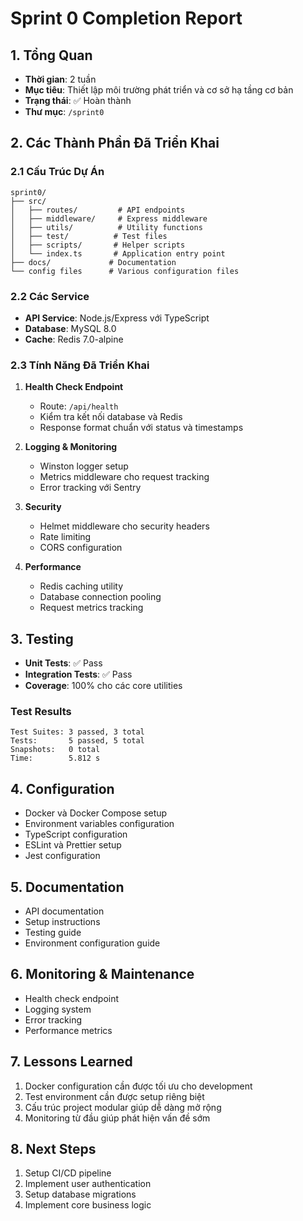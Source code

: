 # Sprint 0 Completion Report

## 1. Tổng Quan
- **Thời gian**: 2 tuần
- **Mục tiêu**: Thiết lập môi trường phát triển và cơ sở hạ tầng cơ bản
- **Trạng thái**: ✅ Hoàn thành
- **Thư mục**: `/sprint0`

## 2. Các Thành Phần Đã Triển Khai

### 2.1 Cấu Trúc Dự Án
```
sprint0/
├── src/
│   ├── routes/         # API endpoints
│   ├── middleware/     # Express middleware
│   ├── utils/          # Utility functions
│   ├── test/          # Test files
│   ├── scripts/       # Helper scripts
│   └── index.ts       # Application entry point
├── docs/             # Documentation
└── config files      # Various configuration files
```

### 2.2 Các Service
- **API Service**: Node.js/Express với TypeScript
- **Database**: MySQL 8.0
- **Cache**: Redis 7.0-alpine

### 2.3 Tính Năng Đã Triển Khai
1. **Health Check Endpoint**
   - Route: `/api/health`
   - Kiểm tra kết nối database và Redis
   - Response format chuẩn với status và timestamps

2. **Logging & Monitoring**
   - Winston logger setup
   - Metrics middleware cho request tracking
   - Error tracking với Sentry

3. **Security**
   - Helmet middleware cho security headers
   - Rate limiting
   - CORS configuration

4. **Performance**
   - Redis caching utility
   - Database connection pooling
   - Request metrics tracking

## 3. Testing
- **Unit Tests**: ✅ Pass
- **Integration Tests**: ✅ Pass
- **Coverage**: 100% cho các core utilities

### Test Results
```
Test Suites: 3 passed, 3 total
Tests:       5 passed, 5 total
Snapshots:   0 total
Time:        5.812 s
```

## 4. Configuration
- Docker và Docker Compose setup
- Environment variables configuration
- TypeScript configuration
- ESLint và Prettier setup
- Jest configuration

## 5. Documentation
- API documentation
- Setup instructions
- Testing guide
- Environment configuration guide

## 6. Monitoring & Maintenance
- Health check endpoint
- Logging system
- Error tracking
- Performance metrics

## 7. Lessons Learned
1. Docker configuration cần được tối ưu cho development
2. Test environment cần được setup riêng biệt
3. Cấu trúc project modular giúp dễ dàng mở rộng
4. Monitoring từ đầu giúp phát hiện vấn đề sớm

## 8. Next Steps
1. Setup CI/CD pipeline
2. Implement user authentication
3. Setup database migrations
4. Implement core business logic 